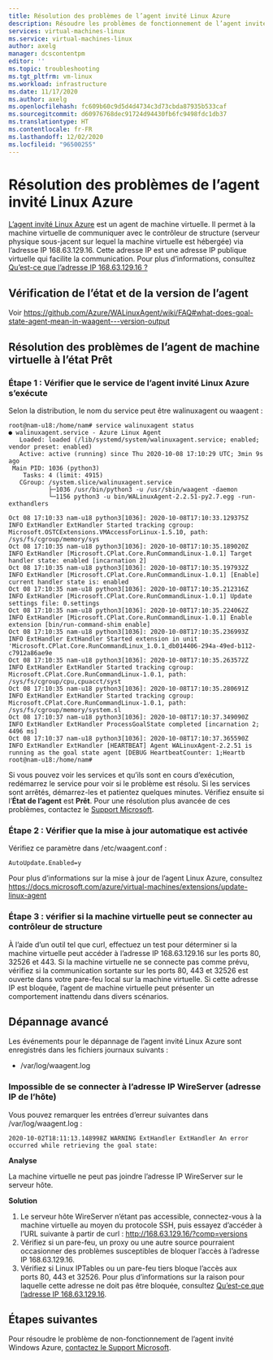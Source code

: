 ```yaml
---
title: Résolution des problèmes de l’agent invité Linux Azure
description: Résoudre les problèmes de fonctionnement de l’agent invité Linux Azure
services: virtual-machines-linux
ms.service: virtual-machines-linux
author: axelg
manager: dcscontentpm
editor: ''
ms.topic: troubleshooting
ms.tgt_pltfrm: vm-linux
ms.workload: infrastructure
ms.date: 11/17/2020
ms.author: axelg
ms.openlocfilehash: fc609b60c9d5d4d4734c3d73cbda87935b533caf
ms.sourcegitcommit: d60976768dec91724d94430fb6fc9498fdc1db37
ms.translationtype: HT
ms.contentlocale: fr-FR
ms.lasthandoff: 12/02/2020
ms.locfileid: "96500255"
---
```

# <a name="troubleshooting-azure-linux-guest-agent"></a>Résolution des problèmes de l’agent invité Linux Azure

[L’agent invité Linux Azure](../extensions/agent-linux.md) est un agent de machine virtuelle. Il permet à la machine virtuelle de communiquer avec le contrôleur de structure (serveur physique sous-jacent sur lequel la machine virtuelle est hébergée) via l’adresse IP 168.63.129.16. Cette adresse IP est une adresse IP publique virtuelle qui facilite la communication. Pour plus d’informations, consultez [Qu’est-ce que l’adresse IP 168.63.129.16 ?](../../virtual-network/what-is-ip-address-168-63-129-16.md)

## <a name="checking-agent-status-and-version"></a>Vérification de l’état et de la version de l’agent

Voir https://github.com/Azure/WALinuxAgent/wiki/FAQ#what-does-goal-state-agent-mean-in-waagent---version-output

## <a name="troubleshooting-vm-agent-that-is-in-not-ready-status"></a>Résolution des problèmes de l’agent de machine virtuelle à l’état Prêt

### <a name="step-1-check-whether-the-azure-linux-guest-agent-service-is-running"></a>Étape 1 : Vérifier que le service de l’agent invité Linux Azure s’exécute

Selon la distribution, le nom du service peut être walinuxagent ou waagent :

```
root@nam-u18:/home/nam# service walinuxagent status
● walinuxagent.service - Azure Linux Agent
   Loaded: loaded (/lib/systemd/system/walinuxagent.service; enabled; vendor preset: enabled)
   Active: active (running) since Thu 2020-10-08 17:10:29 UTC; 3min 9s ago
 Main PID: 1036 (python3)
    Tasks: 4 (limit: 4915)
   CGroup: /system.slice/walinuxagent.service
           ├─1036 /usr/bin/python3 -u /usr/sbin/waagent -daemon
           └─1156 python3 -u bin/WALinuxAgent-2.2.51-py2.7.egg -run-exthandlers

Oct 08 17:10:33 nam-u18 python3[1036]: 2020-10-08T17:10:33.129375Z INFO ExtHandler ExtHandler Started tracking cgroup: Microsoft.OSTCExtensions.VMAccessForLinux-1.5.10, path: /sys/fs/cgroup/memory/sys
Oct 08 17:10:35 nam-u18 python3[1036]: 2020-10-08T17:10:35.189020Z INFO ExtHandler [Microsoft.CPlat.Core.RunCommandLinux-1.0.1] Target handler state: enabled [incarnation 2]
Oct 08 17:10:35 nam-u18 python3[1036]: 2020-10-08T17:10:35.197932Z INFO ExtHandler [Microsoft.CPlat.Core.RunCommandLinux-1.0.1] [Enable] current handler state is: enabled
Oct 08 17:10:35 nam-u18 python3[1036]: 2020-10-08T17:10:35.212316Z INFO ExtHandler [Microsoft.CPlat.Core.RunCommandLinux-1.0.1] Update settings file: 0.settings
Oct 08 17:10:35 nam-u18 python3[1036]: 2020-10-08T17:10:35.224062Z INFO ExtHandler [Microsoft.CPlat.Core.RunCommandLinux-1.0.1] Enable extension [bin/run-command-shim enable]
Oct 08 17:10:35 nam-u18 python3[1036]: 2020-10-08T17:10:35.236993Z INFO ExtHandler ExtHandler Started extension in unit 'Microsoft.CPlat.Core.RunCommandLinux_1.0.1_db014406-294a-49ed-b112-c7912a86ae9e
Oct 08 17:10:35 nam-u18 python3[1036]: 2020-10-08T17:10:35.263572Z INFO ExtHandler ExtHandler Started tracking cgroup: Microsoft.CPlat.Core.RunCommandLinux-1.0.1, path: /sys/fs/cgroup/cpu,cpuacct/syst
Oct 08 17:10:35 nam-u18 python3[1036]: 2020-10-08T17:10:35.280691Z INFO ExtHandler ExtHandler Started tracking cgroup: Microsoft.CPlat.Core.RunCommandLinux-1.0.1, path: /sys/fs/cgroup/memory/system.sl
Oct 08 17:10:37 nam-u18 python3[1036]: 2020-10-08T17:10:37.349090Z INFO ExtHandler ExtHandler ProcessGoalState completed [incarnation 2; 4496 ms]
Oct 08 17:10:37 nam-u18 python3[1036]: 2020-10-08T17:10:37.365590Z INFO ExtHandler ExtHandler [HEARTBEAT] Agent WALinuxAgent-2.2.51 is running as the goal state agent [DEBUG HeartbeatCounter: 1;Heartb
root@nam-u18:/home/nam#
```


Si vous pouvez voir les services et qu’ils sont en cours d’exécution, redémarrez le service pour voir si le problème est résolu. Si les services sont arrêtés, démarrez-les et patientez quelques minutes. Vérifiez ensuite si l’**État de l’agent** est **Prêt**. Pour une résolution plus avancée de ces problèmes, contactez le [Support Microsoft](https://portal.azure.com/?#blade/Microsoft_Azure_Support/HelpAndSupportBlade).

### <a name="step-2-check-whether-auto-update-is-enabled"></a>Étape 2 : Vérifier que la mise à jour automatique est activée

Vérifiez ce paramètre dans /etc/waagent.conf :

```
AutoUpdate.Enabled=y
```

Pour plus d’informations sur la mise à jour de l’agent Linux Azure, consultez https://docs.microsoft.com/azure/virtual-machines/extensions/update-linux-agent 
    

### <a name="step-3-check-whether-the-vm-can-connect-to-the-fabric-controller"></a>Étape 3 : vérifier si la machine virtuelle peut se connecter au contrôleur de structure

À l’aide d’un outil tel que curl, effectuez un test pour déterminer si la machine virtuelle peut accéder à l’adresse IP 168.63.129.16 sur les ports 80, 32526 et 443. Si la machine virtuelle ne se connecte pas comme prévu, vérifiez si la communication sortante sur les ports 80, 443 et 32526 est ouverte dans votre pare-feu local sur la machine virtuelle. Si cette adresse IP est bloquée, l’agent de machine virtuelle peut présenter un comportement inattendu dans divers scénarios.

## <a name="advanced-troubleshooting"></a>Dépannage avancé

Les événements pour le dépannage de l’agent invité Linux Azure sont enregistrés dans les fichiers journaux suivants :

- /var/log/waagent.log


  
### <a name="unable-to-connect-to-wireserver-ip-host-ip"></a>Impossible de se connecter à l’adresse IP WireServer (adresse IP de l’hôte) 

Vous pouvez remarquer les entrées d’erreur suivantes dans /var/log/waagent.log :

```
2020-10-02T18:11:13.148998Z WARNING ExtHandler ExtHandler An error occurred while retrieving the goal state:
```

**Analyse**

La machine virtuelle ne peut pas joindre l’adresse IP WireServer sur le serveur hôte.

**Solution**

1. Le serveur hôte WireServer n’étant pas accessible, connectez-vous à la machine virtuelle au moyen du protocole SSH, puis essayez d’accéder à l’URL suivante à partir de curl : http://168.63.129.16/?comp=versions 
1. Vérifiez si un pare-feu, un proxy ou une autre source pourraient occasionner des problèmes susceptibles de bloquer l’accès à l’adresse IP 168.63.129.16.
1. Vérifiez si Linux IPTables ou un pare-feu tiers bloque l’accès aux ports 80, 443 et 32526. Pour plus d’informations sur la raison pour laquelle cette adresse ne doit pas être bloquée, consultez [Qu’est-ce que l’adresse IP 168.63.129.16](../../virtual-network/what-is-ip-address-168-63-129-16.md).


## <a name="next-steps"></a>Étapes suivantes

Pour résoudre le problème de non-fonctionnement de l’agent invité Windows Azure, [contactez le Support Microsoft](https://portal.azure.com/?#blade/Microsoft_Azure_Support/HelpAndSupportBlade).